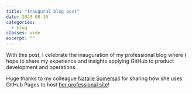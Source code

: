 ```yaml
---
title: "Inaugural blog post"
date: 2023-08-10
categories:
  - blog
classes: wide
excerpt: ""
---
```


With this post, I celebrate the inauguration of my professional blog where I hope to share my experience and insights applying GitHub to product development and operations.

Huge thanks to my colleague [Natalie Somersall](https://github.com/some-natalie/) for sharing how she uses GitHub Pages to host [her professional site](https://some-natalie.dev/)!